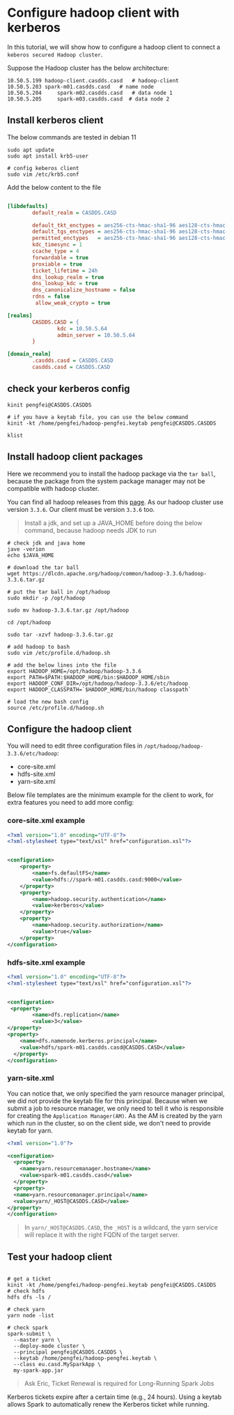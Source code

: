 # Configure hadoop client with kerberos

In this tutorial, we will show how to configure a hadoop client to connect a `keberos secured Hadoop cluster`.

Suppose the Hadoop cluster has the below architecture:

```text
10.50.5.199	hadoop-client.casdds.casd	# hadoop-client
10.50.5.203	spark-m01.casdds.casd	# name node
10.50.5.204     spark-m02.casdds.casd   # data node 1
10.50.5.205     spark-m03.casdds.casd  # data node 2
```
## Install kerberos client

The below commands are tested in debian 11

```shell
sudo apt update
sudo apt install krb5-user

# config keberos client
sudo vim /etc/krb5.conf

```
Add the below content to the file
```ini

[libdefaults]
        default_realm = CASDDS.CASD

        default_tkt_enctypes = aes256-cts-hmac-sha1-96 aes128-cts-hmac-sha1-96
        default_tgs_enctypes = aes256-cts-hmac-sha1-96 aes128-cts-hmac-sha1-96
        permitted_enctypes   = aes256-cts-hmac-sha1-96 aes128-cts-hmac-sha1-96
        kdc_timesync = 1
        ccache_type = 4
        forwardable = true
        proxiable = true
        ticket_lifetime = 24h
        dns_lookup_realm = true
        dns_lookup_kdc = true
        dns_canonicalize_hostname = false
        rdns = false
         allow_weak_crypto = true

[realms]
        CASDDS.CASD = {
                kdc = 10.50.5.64
                admin_server = 10.50.5.64
        }

[domain_realm]
        .casdds.casd = CASDDS.CASD
        casdds.casd = CASDDS.CASD
```

## check your kerberos config

```shell
kinit pengfei@CASDDS.CASDDS

# if you have a keytab file, you can use the below command
kinit -kt /home/pengfei/hadoop-pengfei.keytab pengfei@CASDDS.CASDDS

klist
```


## Install hadoop client packages

Here we recommend you to install the hadoop package via the `tar ball`, because the package from the system package manager
may not be compatible with hadoop cluster.

You can find all hadoop releases from this [page](https://hadoop.apache.org/releases.html). As our hadoop cluster use
version `3.3.6`. Our client must be version `3.3.6` too.

> Install a jdk, and set up a JAVA_HOME before doing the below command, because hadoop needs JDK to run

```shell
# check jdk and java home
jave -verion
echo $JAVA_HOME

# download the tar ball
wget https://dlcdn.apache.org/hadoop/common/hadoop-3.3.6/hadoop-3.3.6.tar.gz

# put the tar ball in /opt/hadoop
sudo mkdir -p /opt/hadoop

sudo mv hadoop-3.3.6.tar.gz /opt/hadoop

cd /opt/hadoop

sudo tar -xzvf hadoop-3.3.6.tar.gz

# add hadoop to bash
sudo vim /etc/profile.d/hadoop.sh

# add the below lines into the file
export HADOOP_HOME=/opt/hadoop/hadoop-3.3.6
export PATH=$PATH:$HADOOP_HOME/bin:$HADOOP_HOME/sbin
export HADOOP_CONF_DIR=/opt/hadoop/hadoop-3.3.6/etc/hadoop
export HADOOP_CLASSPATH=`$HADOOP_HOME/bin/hadoop classpath`

# load the new bash config
source /etc/profile.d/hadoop.sh
```

## Configure the hadoop client

You will need to edit three configuration files in `/opt/hadoop/hadoop-3.3.6/etc/hadoop`:
- core-site.xml
- hdfs-site.xml
- yarn-site.xml

Below file templates are the minimum example for the client to work, for extra features you need to add more config:

### core-site.xml example

```xml
<?xml version="1.0" encoding="UTF-8"?>
<?xml-stylesheet type="text/xsl" href="configuration.xsl"?>


<configuration>
	<property>
        <name>fs.defaultFS</name>
        <value>hdfs://spark-m01.casdds.casd:9000</value>
    </property>
	<property>
        <name>hadoop.security.authentication</name>
        <value>kerberos</value>
    </property>
    <property>
        <name>hadoop.security.authorization</name>
        <value>true</value>
    </property>
</configuration>

```

### hdfs-site.xml example

```xml
<?xml version="1.0" encoding="UTF-8"?>
<?xml-stylesheet type="text/xsl" href="configuration.xsl"?>


<configuration>
 <property>
        <name>dfs.replication</name>
        <value>3</value>
</property>
<property>
    <name>dfs.namenode.kerberos.principal</name>
    <value>hdfs/spark-m01.casdds.casd@CASDDS.CASD</value>
  </property>
</configuration>

```

### yarn-site.xml

You can notice that, we only specified the yarn resource manager principal, we did not provide the keytab file 
for this principal. Because when we submit a job to resource manager, we only need to tell it who is responsible
for creating the `Application Manager(AM)`. As the AM is created by the yarn which run in the cluster, so on the client
side, we don't need to provide keytab for yarn.
```xml
<?xml version="1.0"?>

<configuration>
  <property>
    <name>yarn.resourcemanager.hostname</name>
    <value>spark-m01.casdds.casd</value>
  </property>
  <property>
  <name>yarn.resourcemanager.principal</name>
  <value>yarn/_HOST@CASDDS.CASD</value>
</property>
</configuration>

```

> In `yarn/_HOST@CASDDS.CASD`, the `_HOST` is a wildcard, the yarn service will replace it with the right FQDN of the
> target server. 

## Test your hadoop client

```shell

# get a ticket
kinit -kt /home/pengfei/hadoop-pengfei.keytab pengfei@CASDDS.CASDDS
# check hdfs
hdfs dfs -ls /

# check yarn 
yarn node -list

# check spark
spark-submit \
  --master yarn \
  --deploy-mode cluster \
  --principal pengfei@CASDDS.CASDDS \
  --keytab /home/pengfei/hadoop-pengfei.keytab \
  --class eu.casd.MySparkApp \
  my-spark-app.jar
```

> Ask Eric, Ticket Renewal is required for Long-Running Spark Jobs

Kerberos tickets expire after a certain time (e.g., 24 hours). Using a keytab allows Spark to automatically renew the Kerberos ticket while running.

